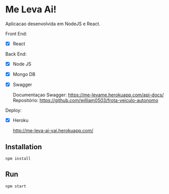 # Me Leva Ai!

Aplicacao desenvolvida em NodeJS e React.

Front End: <p>
  - [x] React <p>


Back End: <p>
  - [x] Node JS <p>
  - [x] Mongo DB <p>
  - [x] Swagger <p>
    Documentaçao Swagger: https://me-levame.herokuapp.com/api-docs/
    Repositório: https://github.com/william0503/frota-veiculo-autonomo

Deploy: <p>
  - [x] Heroku <p> 
http://me-leva-ai-vai.herokuapp.com/


## Installation
```
npm install
```
## Run 
```
npm start
```

